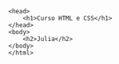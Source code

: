 <!DOCTYPE <html>
    <head>
        <h1>Curso HTML e CSS</h1>
    </head>
    <body>
        <h2>Julia</h2>
    </body>
    </html>
</DOCTYPE>

